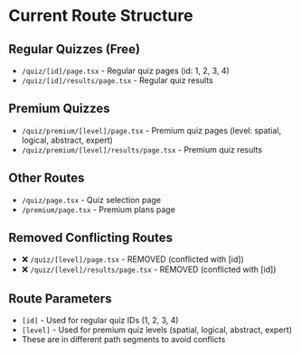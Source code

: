 # Current Route Structure

## Regular Quizzes (Free)
- `/quiz/[id]/page.tsx` - Regular quiz pages (id: 1, 2, 3, 4)
- `/quiz/[id]/results/page.tsx` - Regular quiz results

## Premium Quizzes
- `/quiz/premium/[level]/page.tsx` - Premium quiz pages (level: spatial, logical, abstract, expert)
- `/quiz/premium/[level]/results/page.tsx` - Premium quiz results

## Other Routes
- `/quiz/page.tsx` - Quiz selection page
- `/premium/page.tsx` - Premium plans page

## Removed Conflicting Routes
- ❌ `/quiz/[level]/page.tsx` - REMOVED (conflicted with [id])
- ❌ `/quiz/[level]/results/page.tsx` - REMOVED (conflicted with [id])

## Route Parameters
- `[id]` - Used for regular quiz IDs (1, 2, 3, 4)
- `[level]` - Used for premium quiz levels (spatial, logical, abstract, expert)
- These are in different path segments to avoid conflicts

